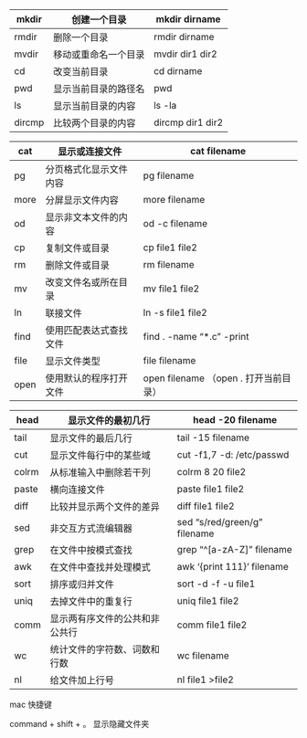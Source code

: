 | mkdir  | 创建一个目录         | mkdir dirname    |
| ------ | -------------------- | ---------------- |
| rmdir  | 删除一个目录         | rmdir dirname    |
| mvdir  | 移动或重命名一个目录 | mvdir dir1 dir2  |
| cd     | 改变当前目录         | cd dirname       |
| pwd    | 显示当前目录的路径名 | pwd              |
| ls     | 显示当前目录的内容   | ls -la           |
| dircmp | 比较两个目录的内容   | dircmp dir1 dir2 |

| cat  | 显示或连接文件         | cat filename                          |
| ---- | ---------------------- | ------------------------------------- |
| pg   | 分页格式化显示文件内容 | pg filename                           |
| more | 分屏显示文件内容       | more filename                         |
| od   | 显示非文本文件的内容   | od -c filename                        |
| cp   | 复制文件或目录         | cp file1 file2                        |
| rm   | 删除文件或目录         | rm filename                           |
| mv   | 改变文件名或所在目录   | mv file1 file2                        |
| ln   | 联接文件               | ln -s file1 file2                     |
| find | 使用匹配表达式查找文件 | find . -name “*.c” -print             |
| file | 显示文件类型           | file filename                         |
| open | 使用默认的程序打开文件 | open filename （open . 打开当前目录） |

| head  | 显示文件的最初几行             | head -20 filename            |
| ----- | ------------------------------ | ---------------------------- |
| tail  | 显示文件的最后几行             | tail -15 filename            |
| cut   | 显示文件每行中的某些域         | cut -f1,7 -d: /etc/passwd    |
| colrm | 从标准输入中删除若干列         | colrm 8 20 file2             |
| paste | 横向连接文件                   | paste file1 file2            |
| diff  | 比较并显示两个文件的差异       | diff file1 file2             |
| sed   | 非交互方式流编辑器             | sed “s/red/green/g” filename |
| grep  | 在文件中按模式查找             | grep “^[a-zA-Z]” filename    |
| awk   | 在文件中查找并处理模式         | awk ‘{print 111}’ filename   |
| sort  | 排序或归并文件                 | sort -d -f -u file1          |
| uniq  | 去掉文件中的重复行             | uniq file1 file2             |
| comm  | 显示两有序文件的公共和非公共行 | comm file1 file2             |
| wc    | 统计文件的字符数、词数和行数   | wc filename                  |
| nl    | 给文件加上行号                 | nl file1 >file2              |

mac 快捷键

command + shift + 。 显示隐藏文件夹